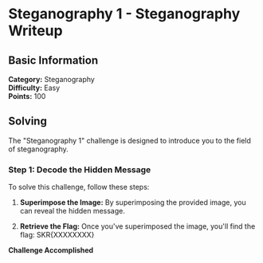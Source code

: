 # Steganography 1 - Steganography Writeup

## Basic Information
**Category:** Steganography  
**Difficulty:** Easy  
**Points:** 100

## Solving

The "Steganography 1" challenge is designed to introduce you to the field of steganography.

### Step 1: Decode the Hidden Message

To solve this challenge, follow these steps:

1. **Superimpose the Image:**
   By superimposing the provided image, you can reveal the hidden message.

2. **Retrieve the Flag:**
   Once you've superimposed the image, you'll find the flag: SKR{XXXXXXXX}

**Challenge Accomplished**  
